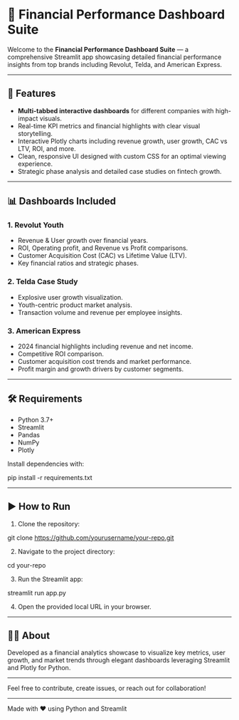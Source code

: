 # 💼 Financial Performance Dashboard Suite

Welcome to the **Financial Performance Dashboard Suite** — a comprehensive Streamlit app showcasing detailed financial performance insights from top brands including Revolut, Telda, and American Express.

---

## 🚀 Features

- **Multi-tabbed interactive dashboards** for different companies with high-impact visuals.
- Real-time KPI metrics and financial highlights with clear visual storytelling.
- Interactive Plotly charts including revenue growth, user growth, CAC vs LTV, ROI, and more.
- Clean, responsive UI designed with custom CSS for an optimal viewing experience.
- Strategic phase analysis and detailed case studies on fintech growth.

---

## 📊 Dashboards Included

### 1. Revolut Youth

- Revenue & User growth over financial years.
- ROI, Operating profit, and Revenue vs Profit comparisons.
- Customer Acquisition Cost (CAC) vs Lifetime Value (LTV).
- Key financial ratios and strategic phases.

### 2. Telda Case Study

- Explosive user growth visualization.
- Youth-centric product market analysis.
- Transaction volume and revenue per employee insights.

### 3. American Express

- 2024 financial highlights including revenue and net income.
- Competitive ROI comparison.
- Customer acquisition cost trends and market performance.
- Profit margin and growth drivers by customer segments.

---

## 🛠️ Requirements

- Python 3.7+
- Streamlit
- Pandas
- NumPy
- Plotly

Install dependencies with:

pip install -r requirements.txt

---

## ▶️ How to Run

1. Clone the repository:

git clone https://github.com/yourusername/your-repo.git

2. Navigate to the project directory:

cd your-repo

3. Run the Streamlit app:

streamlit run app.py

4. Open the provided local URL in your browser.

---

## 👩‍💻 About

Developed as a financial analytics showcase to visualize key metrics, user growth, and market trends through elegant dashboards leveraging Streamlit and Plotly for Python.

---


Feel free to contribute, create issues, or reach out for collaboration!

---

Made with ❤️ using Python and Streamlit
